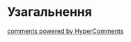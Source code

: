 <div id="hypercomments_widget" class="js-hypercomments-widget invisible"></div>

# Узагальнення



<div class="js-hypercomments-container">
<a href="http://hypercomments.com" class="hc-link" title="comments widget">comments powered by HyperComments</a>
</div>
